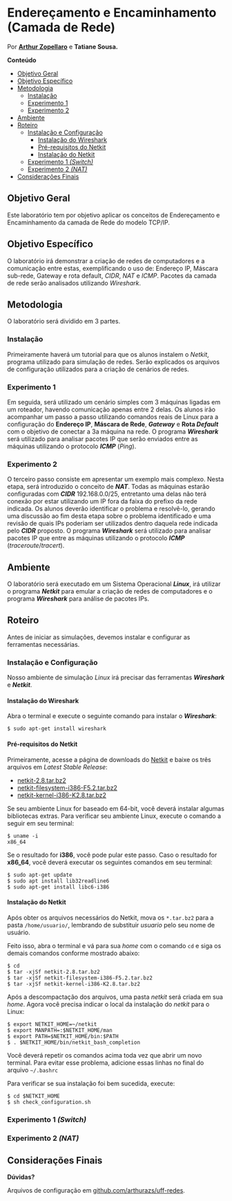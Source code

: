 # Endereçamento e Encaminhamento (Camada de Rede)

Por **[Arthur Zopellaro](https://github.com/arthurazs)** e **Tatiane Sousa.**

**Conteúdo**

- [Objetivo Geral](#objetivo-geral)
- [Objetivo Específico](#objetivo-específico)
- [Metodologia](#metodologia)
	- [Instalação](#instalação)
	- [Experimento 1](#experimento-1)
	- [Experimento 2](#experimento-2)
- [Ambiente](#ambiente)
- [Roteiro](#roteiro)
    - [Instalação e Configuração](#instalação-e-configuração)
	    - [Instalação do Wireshark](#instalação-do-wireshark)
	    - [Pré-requisitos do Netkit](#pré-requisitos-do-netkit)
	    - [Instalação do Netkit](#instalação-do-netkit)
    - [Experimento 1 *(Switch)*](#experimento-1-switch)
    - [Experimento 2 *(NAT)*](#experimento-2-nat)
- [Considerações Finais](#considerações-finais)

## Objetivo Geral

Este laboratório tem por objetivo aplicar os conceitos de Endereçamento e Encaminhamento da camada de Rede do modelo TCP/IP.

## Objetivo Específico

O laboratório irá demonstrar a criação de redes de computadores e a comunicação entre estas, exemplificando o uso de: Endereço IP, Máscara sub-rede, Gateway e rota default, *CIDR*, *NAT* e *ICMP*. Pacotes da camada de rede serão analisados utilizando *Wireshark*.

## Metodologia

O laboratório será dividido em 3 partes.

### Instalação

Primeiramente haverá um tutorial para que os alunos instalem o *Netkit*, programa utilizado para simulação de redes. Serão explicados os arquivos de configuração utilizados para a criação de cenários de redes.

### Experimento 1

Em seguida, será utilizado um cenário simples com 3 máquinas ligadas em um roteador, havendo comunicação apenas entre 2 delas. Os alunos irão acompanhar um passo a passo utilizando comandos reais de Linux para a configuração do **Endereço IP**, **Máscara de Rede**, ***Gateway*** e **Rota *Default*** com o objetivo de conectar a 3a máquina na rede. O programa ***Wireshark*** será utilizado para analisar pacotes IP que serão enviados entre as máquinas utilizando o protocolo ***ICMP*** (*Ping*).

### Experimento 2

O terceiro passo consiste em apresentar um exemplo mais complexo. Nesta etapa, será introduzido o conceito de ***NAT***. Todas as máquinas estarão configuradas com ***CIDR*** 192.168.0.0/25, entretanto uma delas não terá conexão por estar utilizando um IP fora da faixa do prefixo da rede indicada. Os alunos deverão identificar o problema e resolvê-lo, gerando uma discussão ao fim desta etapa sobre o problema identificado e uma revisão de quais IPs poderiam ser utilizados dentro daquela rede indicada pelo ***CIDR*** proposto. O programa ***Wireshark*** será utilizado para analisar pacotes IP que entre as máquinas utilizando o protocolo ***ICMP*** (*traceroute*/*tracert*).

## Ambiente

O laboratório será executado em um Sistema Operacional ***Linux***, irá utilizar o programa ***Netkit*** para emular a criação de redes de computadores e o programa ***Wireshark*** para análise de pacotes IPs.

## Roteiro

Antes de iniciar as simulações, devemos instalar e configurar as ferramentas necessárias.

### Instalação e Configuração

Nosso ambiente de simulação *Linux* irá precisar das ferramentas ***Wireshark*** e ***Netkit***.

#### Instalação do Wireshark

Abra o terminal e execute o seguinte comando para instalar o ***Wireshark***:

` $ sudo apt-get install wireshark `

#### Pré-requisitos do Netkit

Primeiramente, acesse a página de downloads do [Netkit](http://wiki.netkit.org/index.php/Download_Official) e baixe os três arquivos em *Latest Stable Release*:

- [netkit-2.8.tar.bz2](http://wiki.netkit.org/download/netkit/netkit-2.8.tar.bz2)
- [netkit-filesystem-i386-F5.2.tar.bz2](http://wiki.netkit.org/download/netkit-filesystem/netkit-filesystem-i386-F5.2.tar.bz2)
- [netkit-kernel-i386-K2.8.tar.bz2](http://wiki.netkit.org/download/netkit-kernel/netkit-kernel-i386-K2.8.tar.bz2)

Se seu ambiente Linux for baseado em 64-bit, você deverá instalar algumas bibliotecas extras. Para verificar seu ambiente Linux, execute o comando a seguir em seu terminal:

	$ uname -i
	x86_64
		
Se o resultado for **i386**, você pode pular este passo. Caso o resultado for **x86_64**, você deverá executar os seguintes comandos em seu terminal:

	$ sudo apt-get update
	$ sudo apt install lib32readline6
	$ sudo apt-get install libc6-i386

#### Instalação do Netkit

Após obter os arquivos necessários do Netkit, mova os `*.tar.bz2` para a pasta `/home/usuario/`, lembrando de substituir *usuario* pelo seu nome de usuário.

Feito isso, abra o terminal e vá para sua *home* com o comando `cd` e siga os demais comandos conforme mostrado abaixo:

	$ cd
	$ tar -xjSf netkit-2.8.tar.bz2
	$ tar -xjSf netkit-filesystem-i386-F5.2.tar.bz2
	$ tar -xjSf netkit-kernel-i386-K2.8.tar.bz2

Após a descompactação dos arquivos, uma pasta *netkit* será criada em sua *home*. Agora você precisa indicar o local da instalação do *netkit* para o Linux:

	$ export NETKIT_HOME=~/netkit
	$ export MANPATH=:$NETKIT_HOME/man
	$ export PATH=$NETKIT_HOME/bin:$PATH
	$ . $NETKIT_HOME/bin/netkit_bash_completion
	
Você deverá repetir os comandos acima toda vez que abrir um novo terminal. Para evitar esse problema, adicione essas linhas no final do arquivo `~/.bashrc`

Para verificar se sua instalação foi bem sucedida, execute:

	$ cd $NETKIT_HOME 
	$ sh check_configuration.sh

###  Experimento 1 *(Switch)*

###  Experimento 2 *(NAT)*

## Considerações Finais

**Dúvidas?**

Arquivos de configuração em [github.com/arthurazs/uff-redes](https://github.com/arthurazs/uff-redes).
